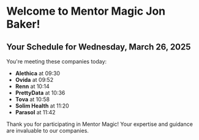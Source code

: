 # Welcome to Mentor Magic Jon Baker!

## Your Schedule for Wednesday, March 26, 2025

You're meeting these companies today:

- **Alethica** at 09:30
- **Ovida** at 09:52
- **Renn** at 10:14
- **PrettyData** at 10:36
- **Tova** at 10:58
- **Solim Health** at 11:20
- **Parasol** at 11:42


Thank you for participating in Mentor Magic! Your expertise and guidance are invaluable to our companies.
